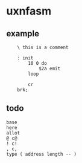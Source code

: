 # uxnfasm

## example

```forth
    \ this is a comment

    : init
        10 0 do
            $2a emit
        loop

        cr
    brk;
```

## todo

    base
    here
    allot
    @ c@
    ! c!
    , c,
    type ( address length -- )

